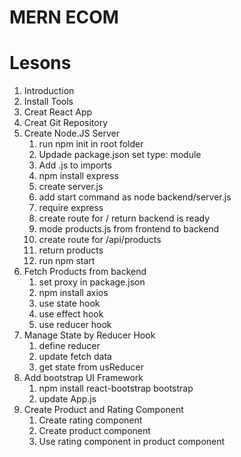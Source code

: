 # MERN ECOM

# Lesons

1. Introduction
2. Install Tools
3. Creat React App
4. Creat Git Repository
5. Create Node.JS Server
   1. run npm init in root folder
   2. Updade package.json set type: module
   3. Add .js to imports
   4. npm install express
   5. create server.js
   6. add start command as node backend/server.js
   7. require express
   8. create route for / return backend is ready
   9. mode products.js from frontend to backend
   10. create route for /api/products
   11. return products
   12. run npm start
6. Fetch Products from backend
   1. set proxy in package.json
   2. npm install axios
   3. use state hook
   4. use effect hook
   5. use reducer hook
7. Manage State by Reducer Hook
   1. define reducer
   2. update fetch data
   3. get state from usReducer
8. Add bootstrap UI Framework
   1. npm install react-bootstrap bootstrap
   2. update App.js
9. Create Product and Rating Component
   1. Create rating component
   2. Create product component
   3. Use rating component in product component
